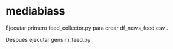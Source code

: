 # mediabiass

Ejecutar primero feed_collector.py para crear df_news_feed.csv . 

Después ejecutar gensim_feed.py
